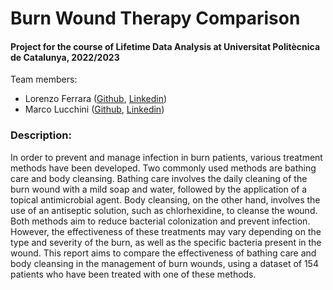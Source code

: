 <h1 align="left"> Burn Wound Therapy Comparison </h1>

<h4 align="left">Project for the course of Lifetime Data Analysis at Universitat Politècnica de Catalunya, 2022/2023</h4>

<p align="left"> Team members:
<ul>
  <li>Lorenzo Ferrara (<a href="https://github.com/lorenzoferrara/" target="_blank">Github</a>, <a href="https://www.linkedin.com/in/lorenzo-ferrara-567211244/" target="_blank">Linkedin</a>) </li> 
  <li>Marco Lucchini (<a href="https://github.com/marcolucchini/" target="_blank">Github</a>, <a href="https://www.linkedin.com/in/marco-lucchini-294801218/" target="_blank">Linkedin</a>)</li>
</ul>
</p>

<h3 align="left">Description:</h3>
<p align="left">

In order to prevent and manage infection in burn patients, various treatment methods have been developed.
Two commonly used methods are bathing care and body cleansing. Bathing care involves the daily cleaning
of the burn wound with a mild soap and water, followed by the application of a topical antimicrobial agent.
Body cleansing, on the other hand, involves the use of an antiseptic solution, such as chlorhexidine, to
cleanse the wound. Both methods aim to reduce bacterial colonization and prevent infection. However, the
effectiveness of these treatments may vary depending on the type and severity of the burn, as well as the
specific bacteria present in the wound.
This report aims to compare the effectiveness of bathing care and body cleansing in the management of burn
wounds, using a dataset of 154 patients who have been treated with one of these methods.

</p>

